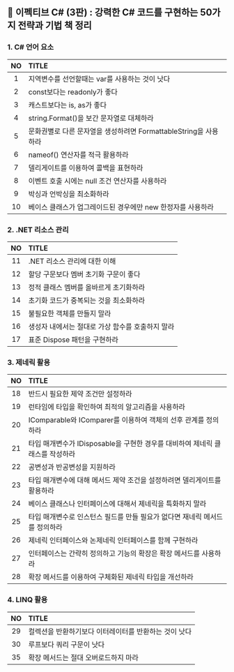 ## 📕 이펙티브 C# (3판) : 강력한 C# 코드를 구현하는 50가지 전략과 기법 책 정리


### 1. C#  언어 요소

| NO | TITLE |
| :--: |   :-------   |
| 1 | 지역변수를 선언할때는 var를 사용하는 것이 낫다 |
| 2 | const보다는 readonly가 좋다 |
| 3 | 캐스트보다는 is, as가 좋다 |
| 4 | string.Format()을 보간 문자열로 대체하라 | 
| 5 | 문화권별로 다른 문자열을 생성하려면 FormattableString을 사용하라 |
| 6 | nameof() 연산자를 적극 활용하라 |
| 7 | 델리게이트를 이용하여 콜백을 표현하라 | 
| 8 | 이벤트 호출 시에는 null 조건 연산자를 사용하라 |
| 9 | 박싱과 언박싱을 최소화하라 |
| 10 | 베이스 클래스가 업그레이드된 경우에만 new 한정자를 사용하라 |

### 2. .NET 리소스 관리

| NO | TITLE |
| :--: |   :-------   |
| 11 | .NET 리소스 관리에 대한 이해 |
| 12 | 할당 구문보다 멤버 초기화 구문이 좋다 |
| 13 | 정적 클래스 멤버를 올바르게 초기화하라 |
| 14 | 초기화 코드가 중복되는 것을 최소화하라 |
| 15 | 불필요한 객체를 만들지 말라|
| 16 | 생성자 내에서는 절대로 가상 함수를 호출하지 말라 |
| 17 | 표준 Dispose 패턴을 구현하라 |

### 3. 제네릭 활용

| NO | TITLE | 
| :--: |   :-------   | 
| 18 | 반드시 필요한 제약 조건만 설정하라 |
| 19 | 런타임에 타입을 확인하여 최적의 알고리즘을 사용하라 | 
| 20 | IComparable<T>와 IComparer<T>를 이용하여 객체의 선후 관계를 정의하라 | 
| 21 | 타입 매개변수가 IDisposable을 구현한 경우를 대비하여 제네릭 클래스를 작성하라 |
| 22 | 공변성과 반공변성을 지원하라 |
| 23 | 타입 매개변수에 대해 메서드 제약 조건을 설정하려면 델리게이트를 활용하라 |
| 24 | 베이스 클래스나 인터페이스에 대해서 제네릭을 특화하지 말라 | 
| 25 | 타입 매개변수로 인스턴스 필드를 만들 필요가 없다면 재네릭 메서드를 정의하라 |
| 26 | 제네릭 인터페이스와 논제네릭 인터페이스를 함께 구현하라 |
| 27 | 인터페이스는 간략히 정의하고 기능의 확장은 확장 메서드를 사용하라 |
| 28 | 확장 메서드를 이용하여 구체화된 제네릭 타입을 개선하라 |
  
### 4. LINQ 활용

| NO | TITLE |
| :--: |   :-------   | 
| 29 | 컬렉션을 반환하기보다 이터레이터를 반환하는 것이 낫다 |
| 30 | 루프보다 쿼리 구문이 낫다 |
| 35 | 확장 메서드는 절대 오버로드하지 마라 |
